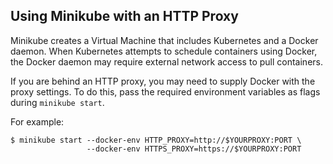 ## Using Minikube with an HTTP Proxy

Minikube creates a Virtual Machine that includes Kubernetes and a Docker daemon.
When Kubernetes attempts to schedule containers using Docker, the Docker daemon may require external network access to pull containers.

If you are behind an HTTP proxy, you may need to supply Docker with the proxy settings.
To do this, pass the required environment variables as flags during `minikube start`.

For example:

```shell
$ minikube start --docker-env HTTP_PROXY=http://$YOURPROXY:PORT \
                 --docker-env HTTPS_PROXY=https://$YOURPROXY:PORT
```